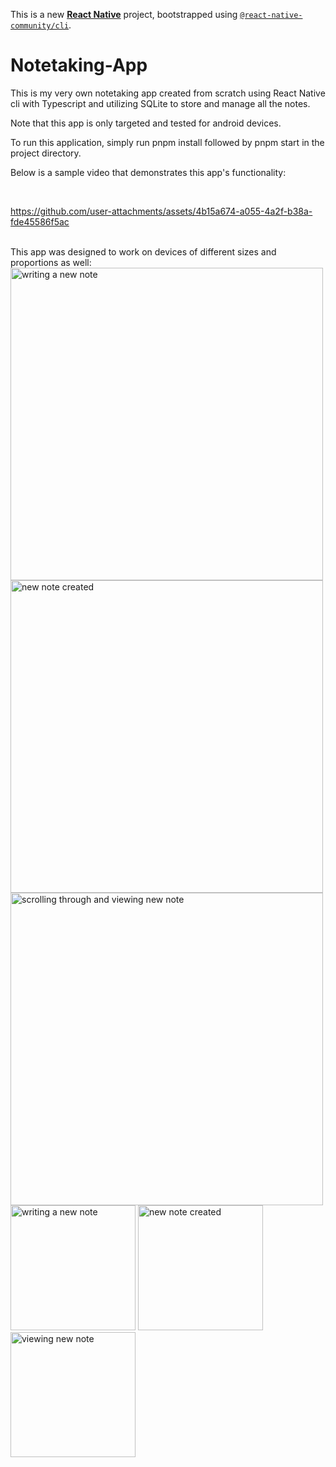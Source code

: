 This is a new [**React Native**](https://reactnative.dev) project, bootstrapped using [`@react-native-community/cli`](https://github.com/react-native-community/cli).

# Notetaking-App

This is my very own notetaking app created from scratch using React Native cli with Typescript and utilizing SQLite to store and manage all the notes.

Note that this app is only targeted and tested for android devices.

To run this application, simply run pnpm install followed by pnpm start in the project directory.

Below is a sample video that demonstrates this app's functionality:

<br>

https://github.com/user-attachments/assets/4b15a674-a055-4a2f-b38a-fde45586f5ac

<br>
This app was designed to work on devices of different sizes and proportions as well:
<br>



<img width="500" alt="writing a new note" src="https://github.com/user-attachments/assets/abf7035a-3376-4e65-be51-dc991e143d3f">
<img width="500" alt="new note created" src="https://github.com/user-attachments/assets/a65251cf-30f9-44fe-8f27-6f3cf072d0c7">
<img width="500" alt="scrolling through and viewing new note" src="https://github.com/user-attachments/assets/41fbe3bd-132a-4e86-b30d-0af3bf26e19f">

<br>

<img width="200" alt="writing a new note" src="https://github.com/user-attachments/assets/f4789643-77d9-4ea0-8c1b-a8f2304a0cf9">
<img width="200" alt="new note created" src="https://github.com/user-attachments/assets/62ae5b18-02b8-4270-9c7d-0c79a7af8eb3">
<img width="200" alt="viewing new note" src="https://github.com/user-attachments/assets/fd9bc025-5ff3-4df1-a479-60b97f7ae4f8">



